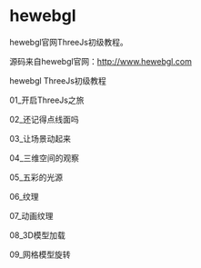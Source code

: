 # hewebgl
hewebgl官网ThreeJs初级教程。

源码来自hewebgl官网：http://www.hewebgl.com

hewebgl ThreeJs初级教程

01_开启ThreeJs之旅

02_还记得点线面吗

03_让场景动起来

04_三维空间的观察

05_五彩的光源

06_纹理

07_动画纹理

08_3D模型加载

09_网格模型旋转
